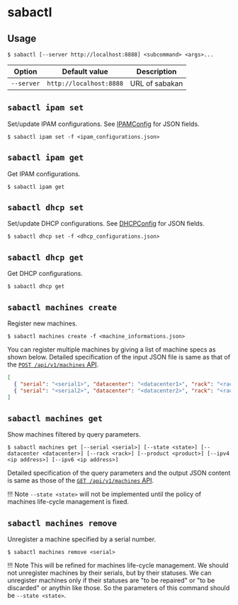 sabactl
=======

Usage
-----

```console
$ sabactl [--server http://localhost:8888] <subcommand> <args>...
```

Option     | Default value           | Description
------     | -------------           | -----------
`--server` | `http://localhost:8888` | URL of sabakan

`sabactl ipam set`
------------------

Set/update IPAM configurations.  See [IPAMConfig](ipam.md#ipamconfig) for JSON fields.

```console
$ sabactl ipam set -f <ipam_configurations.json>
```

`sabactl ipam get`
------------------

Get IPAM configurations.

```console
$ sabactl ipam get
```

`sabactl dhcp set`
------------------

Set/update DHCP configurations.  See [DHCPConfig](dhcp.md#dhcpconfig) for JSON fields.

```console
$ sabactl dhcp set -f <dhcp_configurations.json>
```

`sabactl dhcp get`
------------------

Get DHCP configurations.

```console
$ sabactl dhcp get
```

`sabactl machines create`
-------------------------

Register new machines.

```console
$ sabactl machines create -f <machine_informations.json>
```

You can register multiple machines by giving a list of machine specs as shown below.
Detailed specification of the input JSON file is same as that of the [`POST /api/v1/machines` API](api.md#postmachines).

```json
[
  { "serial": "<serial1>", "datacenter": "<datacenter1>", "rack": "<rack1>", "product": "<product1>", "role": "<role1>" },
  { "serial": "<serial2>", "datacenter": "<datacenter2>", "rack": "<rack2>", "product": "<product2>", "role": "<role2>" }
]
```

`sabactl machines get`
----------------------

Show machines filtered by query parameters.

```console
$ sabactl machines get [--serial <serial>] [--state <state>] [--datacenter <datacenter>] [--rack <rack>] [--product <product>] [--ipv4 <ip address>] [--ipv6 <ip address>]
```

Detailed specification of the query parameters and the output JSON content is same as those of the [`GET /api/v1/machines` API](api.md#getmachines).

!!! Note
    `--state <state>` will not be implemented until the policy of machines life-cycle management is fixed.

`sabactl machines remove`
-------------------------

Unregister a machine specified by a serial number.

```console
$ sabactl machines remove <serial>
```

!!! Note
    This will be refined for machines life-cycle management.
    We should not unregister machines by their serials, but by their statuses.
    We can unregister machines only if their statuses are "to be repaired" or "to be discarded" or anythin like those.
    So the parameters of this command should be `--state <state>`.
